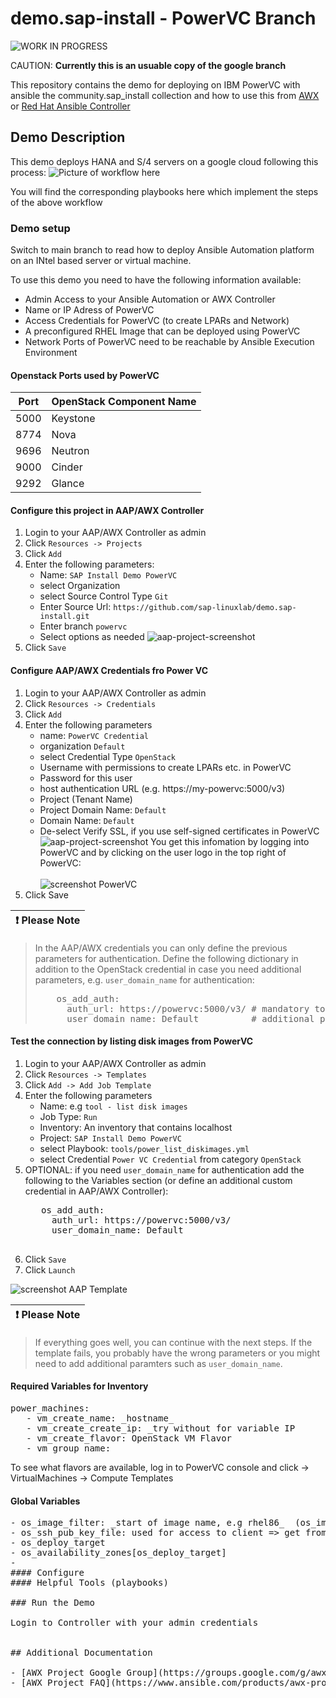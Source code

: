 # demo.sap-install - PowerVC Branch

![WORK IN PROGRESS](assets/img/wip.png)

CAUTION: **Currently this is an usuable copy of the google branch**

This repository contains the demo for deploying on IBM PowerVC with ansible the community.sap_install collection
and how to use this from [AWX](https://github.com/ansible/awx) or [Red Hat Ansible Controller](https://www.ansible.com/products/controller?hsLang=en-us)

## Demo Description

This demo deploys HANA and S/4 servers on a google cloud following this process:
 ![Picture of workflow here](assets/img/workflow.png)

You will find the corresponding playbooks here which implement the steps of the above workflow

### Demo setup

Switch to main branch to read how to deploy Ansible Automation platform on an INtel based server or virtual machine.

To use this demo you need to have the following information available:

- Admin Access to your Ansible Automation or AWX Controller
- Name or IP Adress of PowerVC
- Access Credentials for PowerVC (to create LPARs and Network)
- A preconfigured RHEL Image that can be deployed using PowerVC
- Network Ports of PowerVC need to be reachable by Ansible Execution Environment

#### Openstack Ports used by PowerVC

| Port | OpenStack Component Name |
|------|--------------------------|
| 5000 | Keystone                 |
| 8774 | Nova                     |
| 9696 | Neutron                  |
| 9000 | Cinder                   |
| 9292 | Glance                   |


#### Configure this project in AAP/AWX Controller

1. Login to your AAP/AWX Controller as admin
2. Click `Resources -> Projects`
3. Click `Add`
4. Enter the following parameters:
   - Name: `SAP Install Demo PowerVC`
   - select Organization
   - select Source Control Type `Git`
   - Enter Source Url: `https://github.com/sap-linuxlab/demo.sap-install.git`
   - Enter branch `powervc`
   - Select options as needed
   ![aap-project-screenshot](assets/img/aap-create-project.png)
5. Click `Save`

#### Configure AAP/AWX Credentials fro Power VC

1. Login to your AAP/AWX Controller as admin
2. Click `Resources -> Credentials`
3. Click `Add`
4. Enter the following parameters
   - name: `PowerVC Credential`
   - organization `Default`
   - select Credential Type `OpenStack`
   - Username with permissions to create LPARs etc. in PowerVC
   - Password for this user
   - host authentication URL (e.g. https://my-powervc:5000/v3)
   - Project (Tenant Name)
   - Project Domain Name: `Default`
   - Domain Name: `Default`
   - De-select Verify SSL, if you use self-signed certificates in PowerVC
   ![aap-project-screenshot](assets/img/aap-create-OpenStack-Credential.png)
   You get this infomation by logging into PowerVC and by clicking on the user logo in the top right of PowerVC:<BR><br>
   ![screenshot PowerVC](assets/img/powervc-info.png)
5. Click Save

| :exclamation:  Please Note              |
|:----------------------------------------|

> In the AAP/AWX credentials you can only define the previous parameters for authentication.
> Define the following dictionary in addition to  the OpenStack credential in case you need additional parameters, e.g. `user_domain_name` for authentication:
> <pre>
>     os_add_auth:
>       auth_url: https://powervc:5000/v3/ # mandatory to repeat
>       user_domain_name: Default          # additional parameters for auth section
> </pre>


#### Test the connection by listing disk images from PowerVC

1. Login to your AAP/AWX Controller as admin
2. Click `Resources -> Templates`
3. Click `Add -> Add Job Template`
4. Enter the following parameters
   - Name: e.g `tool - list disk images`
   - Job Type: `Run`
   - Inventory: An inventory that contains localhost
   - Project: `SAP Install Demo PowerVC`
   - select Playbook: `tools/power_list_diskimages.yml`
   - select Credential `Power VC Credential` from category `OpenStack`
5. OPTIONAL: if you need `user_domain_name` for authentication add the following to the Variables section (or define an additional custom credential in AAP/AWX Controller):
    <pre>
      os_add_auth:
        auth_url: https://powervc:5000/v3/
        user_domain_name: Default
    </pre>  
6. Click `Save`
7. Click `Launch`

![screenshot AAP Template](assets/img/aap-create-template.png)

| :exclamation:  Please Note              |
|:----------------------------------------|

> If everything goes well, you can continue with the next steps.
> If the template fails, you probably have the wrong parameters or you might need to add additional paramters such as `user_domain_name`.

#### Required Variables for Inventory

<pre>
power_machines:
   - vm_create_name: _hostname_
   - vm_create_create_ip: _try without for variable IP
   - vm_create_flavor: OpenStack VM Flavor
   - vm_group_name:
</pre>

To see what flavors are available, log in to PowerVC console and click -> VirtualMachines -> Compute Templates
#### Global Variables
<pre>
- os_image_filter: _start of image name, e.g rhel86_  (os_image_name -> internal use)
- os_ssh_pub_key_file: used for access to client => get from machine credential
- os_deploy_target
- os_availability_zones[os_deploy_target]
-
#### Configure
#### Helpful Tools (playbooks)

### Run the Demo

Login to Controller with your admin credentials


## Additional Documentation

- [AWX Project Google Group](https://groups.google.com/g/awx-project)
- [AWX Project FAQ](https://www.ansible.com/products/awx-project/faq)
